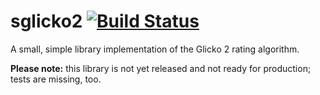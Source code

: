 # sglicko2 [![Build Status](https://travis-ci.org/asflierl/sglicko2.png)](https://travis-ci.org/asflierl/sglicko2)
A small, simple library implementation of the Glicko 2 rating algorithm.

**Please note:** this library is not yet released and not ready for production; tests are missing, too.
